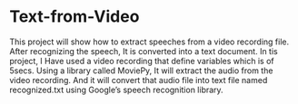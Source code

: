 # Text-from-Video
This project will show how to extract speeches from a video recording file. After recognizing the speech, It is  converted  into a text document.
In tis project, I Have used a video recording that define variables which is of 5secs. Using a library called MoviePy, It will extract the audio from the video recording. And it will convert that audio file into text file named recognized.txt using Google’s speech recognition library.
